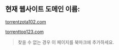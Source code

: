 ## 현재 웹사이트 도메인 이름:

[torrentzota102.com](https://torrentzota102.com)

[torrenttop123.com](https://torrenttop123.com)


> 찾을 수 없는 경우 이 페이지를 북마크에 추가하세요.
